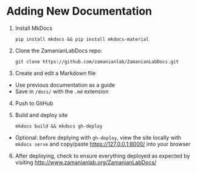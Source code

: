 # Adding New Documentation

1. Install MkDocs

      `pip install mkdocs && pip install mkdocs-material`

2. Clone the ZamanianLabDocs repo:

      `git clone https://github.com/zamanianlab/ZamanianLabDocs.git`

3. Create and edit a Markdown file
  - Use previous documentation as a guide
  - Save in `/docs/` with the `.md` extension

4. Push to GitHub

5. Build and deploy site

      `mkdocs build && mkdocs gh-deploy`

  - Optional: before deplying with `gh-deploy`, view the site locally with `mkdocs serve` and copy/paste <https://127.0.0.1:8000/> into your browser


6. After deploying, check to ensure everything deployed as expected by visiting <http://www.zamanianlab.org/ZamanianLabDocs/>
